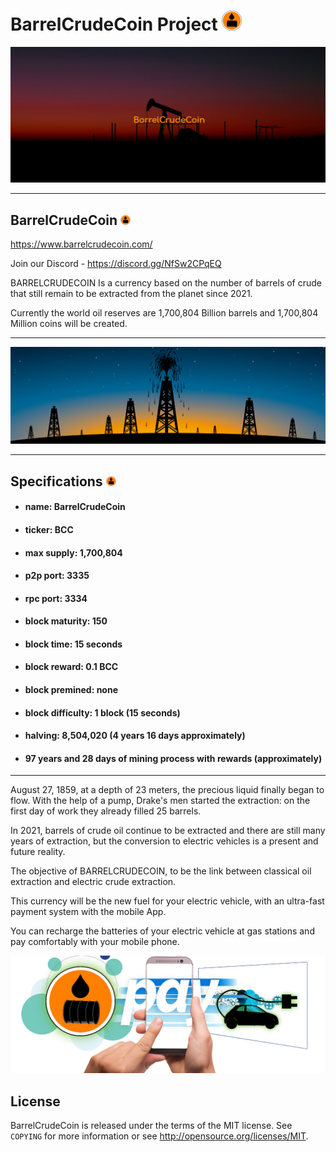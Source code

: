 BarrelCrudeCoin Project ![](share/pixmaps/bitcoin32.png)
===================================== 
![](share/oil-02.jpg)
 
---------------- 
BarrelCrudeCoin ![](share/pixmaps/bitcoin16.png)
----------------
https://www.barrelcrudecoin.com/

Join our Discord - https://discord.gg/NfSw2CPqEQ

BARRELCRUDECOIN Is a currency based on the number of barrels of crude 
that still remain to be extracted from the planet since 2021. 

Currently the world oil reserves are 1,700,804 Billion barrels and 1,700,804 Million coins will be created.

----------------

![](share/oil-01.png)

---------------- 
Specifications ![](share/pixmaps/bitcoin16.png)
----------------
+ #### name: BarrelCrudeCoin

+ #### ticker: BCC

+ #### max supply: 1,700,804

+ #### p2p port: 3335

+ #### rpc port: 3334

+ #### block maturity: 150

+ #### block time: 15 seconds

+ #### block reward: 0.1 BCC

+ #### block premined: none

+ #### block difficulty: 1 block (15 seconds)

+ #### halving: 8,504,020 (4 years 16 days approximately)

+ #### 97 years  and 28 days of mining process with rewards (approximately)



----------------

August 27, 1859, at a depth of 23 meters, the precious liquid finally began to flow. With the help of a pump, Drake's men started the extraction: on the first day of work they already filled 25 barrels.

In 2021, barrels of crude oil continue to be extracted and there are still many years of extraction, but the conversion to electric vehicles is a present and future reality.

The objective of BARRELCRUDECOIN, to be the link between classical oil extraction and electric crude extraction. 

This currency will be the new fuel for your electric vehicle,
with an ultra-fast payment system with the mobile App.

You can recharge the batteries of your electric vehicle at gas stations 
and pay comfortably with your mobile phone.

![](share/oil-03.png)


License
-------

BarrelCrudeCoin is released under the terms of the MIT license. See `COPYING` for more
information or see http://opensource.org/licenses/MIT.

